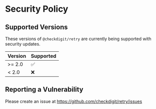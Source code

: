 # Security Policy

## Supported Versions

These versions of `@checkdigit/retry` are currently being supported with security updates.

| Version | Supported          |
| ------- | ------------------ |
| \>= 2.0 | :white_check_mark: |
| \< 2.0  | :x:                |

## Reporting a Vulnerability

Please create an issue at https://github.com/checkdigit/retry/issues
